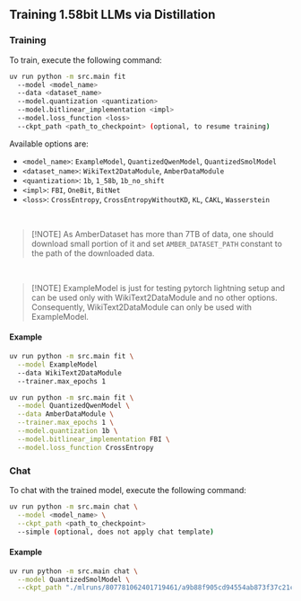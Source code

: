 ## Training 1.58bit LLMs via Distillation

### Training

To train, execute the following command:

```sh
uv run python -m src.main fit
  --model <model_name>
  --data <dataset_name>
  --model.quantization <quantization>
  --model.bitlinear_implementation <impl>
  --model.loss_function <loss>
  --ckpt_path <path_to_checkpoint> (optional, to resume training)
```

Available options are:
- `<model_name>`: `ExampleModel`, `QuantizedQwenModel`, `QuantizedSmolModel`
- `<dataset_name>`: `WikiText2DataModule`, `AmberDataModule`
- `<quantization>`: `1b`, `1_58b`, `1b_no_shift`
- `<impl>`: `FBI`, `OneBit`, `BitNet`
- `<loss>`: `CrossEntropy`, `CrossEntropyWithoutKD`, `KL`, `CAKL`, `Wasserstein`

<br>

> [!NOTE] As AmberDataset has more than 7TB of data, one should download small portion of it and set `AMBER_DATASET_PATH` constant to the path of the downloaded data.

<br>

> [!NOTE] ExampleModel is just for testing pytorch lightning setup and can be used only with WikiText2DataModule and no other options. Consequently, WikiText2DataModule can only be used with ExampleModel.

#### Example

```sh
uv run python -m src.main fit \
  --model ExampleModel
  --data WikiText2DataModule
  --trainer.max_epochs 1
```

```sh
uv run python -m src.main fit \
  --model QuantizedQwenModel \
  --data AmberDataModule \
  --trainer.max_epochs 1 \
  --model.quantization 1b \
  --model.bitlinear_implementation FBI \
  --model.loss_function CrossEntropy
```

### Chat

To chat with the trained model, execute the following command:

```sh
uv run python -m src.main chat \
  --model <model_name> \
  --ckpt_path <path_to_checkpoint>
  --simple (optional, does not apply chat template)
```

#### Example

```sh
uv run python -m src.main chat \
  --model QuantizedSmolModel \
  --ckpt_path "./mlruns/807781062401719461/a9b88f905cd94554ab873f37c21c25be/checkpoints/epoch=0-step=7.ckpt"
```